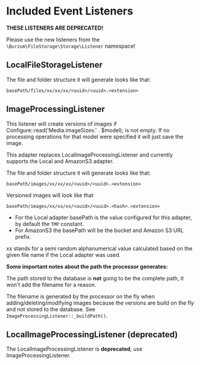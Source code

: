 Included Event Listeners
========================

**THESE LISTENERS ARE DEPRECATED!**

Please use the new listeners from the `\Burzum\FileStorage\Storage\Listener` namespace!

LocalFileStorageListener
------------------------

The file and folder structure it will generate looks like that:

```
basePath/files/xx/xx/xx/<uuid>/<uuid>.<extension>
```

ImageProcessingListener
-----------------------

This listener will create versions of images if Configure::read('Media.imageSizes.' . $model); is not empty. If no processing operations for that model were specified it will just save the image.

This adapter replaces LocalImageProcessingListener and currently supports the Local and AmazonS3 adapter.

The file and folder structure it will generate looks like that:

```
basePath/images/xx/xx/xx/<uuid>/<uuid>.<extension>
```

Versioned images will look like that

```
basePath/images/xx/xx/xx/<uuid>/<uuid>.<hash>.<extension>
```

 * For the Local adapter basePath is the value configured for this adapter, by default the `TMP` constant.
 * For AmazonS3 the basePath will be the bucket and Amazon S3 URL prefix.

xx stands for a semi random alphanumerical value calculated based on the given file name if the Local adapter was used.

**Some important notes about the path the processor generates:**

The path stored to the database is **not** going to be the complete path, it won't add the filename for a reason.

The filename is generated by the processor on the fly when adding/deleting/modifying images because the versions are build on the fly and not stored to the database. See `ImageProcessingListener::_buildPath()`.

LocalImageProcessingListener (deprecated)
-----------------------------------------

The LocalImageProcessingListener is **deprecated**, use ImageProcessingListener.
